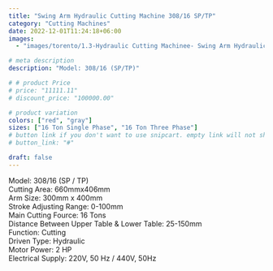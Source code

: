 ```yaml
---
title: "Swing Arm Hydraulic Cutting Machine 308/16 SP/TP"
category: "Cutting Machines"
date: 2022-12-01T11:24:18+06:00
images:
  - "images/torento/1.3-Hydraulic Cutting Machinee- Swing Arm Hydraulic 16Ton Cutting Machine-Model-308-16 SP.png"

# meta description
description: "Model: 308/16 (SP/TP)"

# # product Price
# price: "11111.11"
# discount_price: "100000.00"

# product variation
colors: ["red", "gray"]
sizes: ["16 Ton Single Phase", "16 Ton Three Phase"]
# button link if you don't want to use snipcart. empty link will not show button
# button_link: "#"

draft: false
---
```


Model: 308/16 (SP / TP)<br>
Cutting Area: 660mmx406mm<br>
Arm Size: 300mm x 400mm<br>
Stroke Adjusting Range: 0-100mm<br>
Main Cutting Fource: 16 Tons<br>
Distance Between Upper Table & Lower Table: 25-150mm<br>
Function: Cutting<br>
Driven Type: Hydraulic<br>
Motor Power: 2 HP<br>
Electrical Supply: 220V, 50 Hz / 440V, 50Hz

